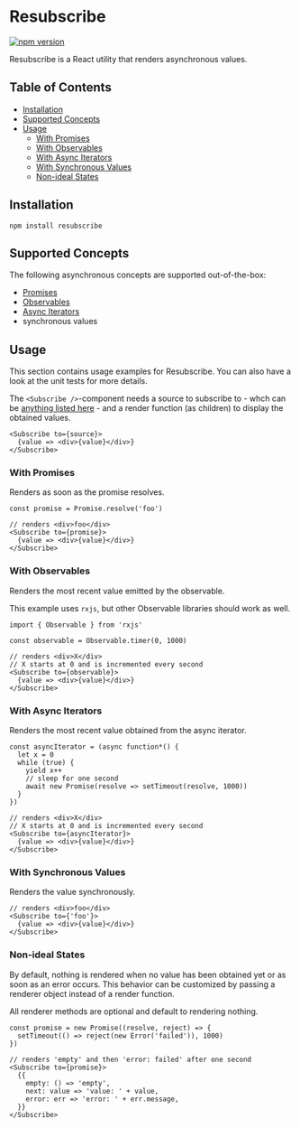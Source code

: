 # Resubscribe

[![npm version](https://img.shields.io/npm/v/resubscribe.svg?style=flat-square)](https://www.npmjs.com/package/resubscribe)

Resubscribe is a React utility that renders asynchronous values.

<!-- START doctoc generated TOC please keep comment here to allow auto update -->
<!-- DON'T EDIT THIS SECTION, INSTEAD RE-RUN doctoc TO UPDATE -->
## Table of Contents

- [Installation](#installation)
- [Supported Concepts](#supported-concepts)
- [Usage](#usage)
  - [With Promises](#with-promises)
  - [With Observables](#with-observables)
  - [With Async Iterators](#with-async-iterators)
  - [With Synchronous Values](#with-synchronous-values)
  - [Non-ideal States](#non-ideal-states)

<!-- END doctoc generated TOC please keep comment here to allow auto update -->

## Installation

```
npm install resubscribe
```

## Supported Concepts

The following asynchronous concepts are supported out-of-the-box:
- [Promises](https://promisesaplus.com/)
- [Observables](https://github.com/tc39/proposal-observable)
- [Async Iterators](https://github.com/tc39/proposal-async-iteration)
-  synchronous values

## Usage

This section contains usage examples for Resubscribe. You can also have a look at the unit tests for more details.

The `<Subscribe />`-component needs a source to subscribe to - whch can be [anything listed here](#supported-concepts) - and a render function (as children) to display the obtained values.

```
<Subscribe to={source}>
  {value => <div>{value}</div>}
</Subscribe>
```

### With Promises

Renders as soon as the promise resolves.

```
const promise = Promise.resolve('foo')

// renders <div>foo</div>
<Subscribe to={promise}>
  {value => <div>{value}</div>}
</Subscribe>
```

### With Observables

Renders the most recent value emitted by the observable.

This example uses `rxjs`, but other Observable libraries should work as well.

```
import { Observable } from 'rxjs'

const observable = Observable.timer(0, 1000)

// renders <div>X</div>
// X starts at 0 and is incremented every second
<Subscribe to={observable}>
  {value => <div>{value}</div>}
</Subscribe>
```

### With Async Iterators

Renders the most recent value obtained from the async iterator.

```
const asyncIterator = (async function*() {
  let x = 0
  while (true) {
    yield x++
    // sleep for one second
    await new Promise(resolve => setTimeout(resolve, 1000))
  }
})

// renders <div>X</div>
// X starts at 0 and is incremented every second
<Subscribe to={asyncIterator}>
  {value => <div>{value}</div>}
</Subscribe>
```

### With Synchronous Values

Renders the value synchronously.

```
// renders <div>foo</div>
<Subscribe to={'foo'}>
  {value => <div>{value}</div>}
</Subscribe>
```

### Non-ideal States

By default, nothing is rendered when no value has been obtained yet or as soon as an error occurs. This behavior can be customized by passing a renderer object instead of a render function.

All renderer methods are optional and default to rendering nothing.

```
const promise = new Promise((resolve, reject) => {
  setTimeout(() => reject(new Error('failed')), 1000)
})

// renders 'empty' and then 'error: failed' after one second
<Subscribe to={promise}>
  {{
    empty: () => 'empty',
    next: value => 'value: ' + value,
    error: err => 'error: ' + err.message,
  }}
</Subscribe>
```

